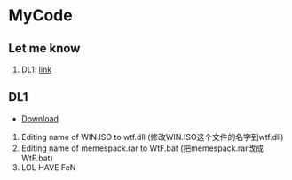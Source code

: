 # MyCode
## Let me know
1. DL1: [link](#dl1)
## DL1
- [Download](https://github.com/Dobby233Liu/isamarkdown/archive/dl1.zip)
1. Editing name of WIN.ISO to wtf.dll
(修改WIN.ISO这个文件的名字到wtf.dll)
2. Editing name of memespack.rar to WtF.bat
(把memespack.rar改成WtF.bat)
3. LOL HAVE FeN
